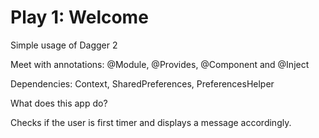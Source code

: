 # Play 1: Welcome

Simple usage of Dagger 2

Meet with annotations: @Module, @Provides, @Component and @Inject

Dependencies: Context, SharedPreferences, PreferencesHelper

What does this app do?

Checks if the user is first timer and displays a message accordingly.
